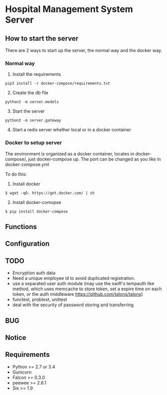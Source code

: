 Hospital Management System Server
================

## How to start the server
There are 2 ways to start up the server, the normal way and the docker way.

### Normal way
1. Install the requirements
```
pip3 install -r docker-compose/requirements.txt
```

2. Create the db file
```
python3 -m server.models
```

3. Start the server
```
python3 -m server.gateway
```

4. Start a redis server whether local or in a docker container

### Docker to setup server

The environment is organized as a docker container, locates in docker-compose/,
just docker-compose up. The port can be changed as you like in docker-compose.yml

To do this:
1. Install docker
```
$ wget -qO- https://get.docker.com/ | sh
```

2. Install docker-comopse
```
$ pip install docker-compose
```

Functions
---------------


Configuration
---------------


TODO
---------------
- Encryption auth data
- Need a unique employee id to avoid duplicated registration.
- use a separated user auth module (may use the swift's tempauth like method, which uses memcache to store token, set a expire time on each token, or the auth middleware <https://github.com/talons/talons>)
- functest, probtest, unittest
- deal with the security of password storing and transferring


BUG
---------------



Notice
---------------


Requirements
---------------
- Python >= 2.7 or 3.4
- Gunicorn
- Falcon >= 0.3.0
- peewee >= 2.6.1
- Six >= 1.9

